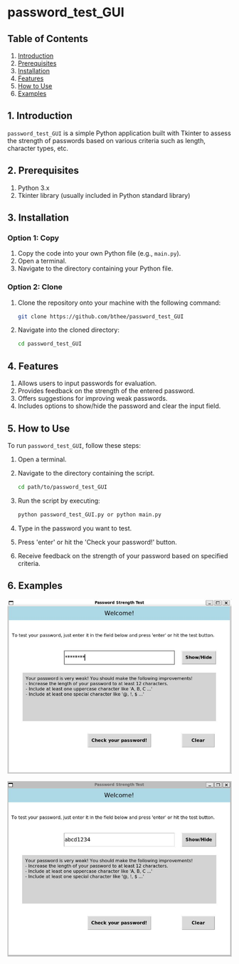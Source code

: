 # password_test_GUI

## Table of Contents

1. [Introduction](#introduction)
2. [Prerequisites](#prerequisites)
3. [Installation](#installation)
4. [Features](#features)
5. [How to Use](#how-to-use)
5. [Examples](#examples)

## 1. Introduction <a name="introduction"></a>

`password_test_GUI` is a simple Python application built with Tkinter to assess the strength of passwords based on various criteria such as length, character types, etc.

## 2. Prerequisites <a name="prerequisites"></a>

1. Python 3.x
2. Tkinter library (usually included in Python standard library)

## 3. Installation <a name="installation"></a>

### Option 1: Copy

1. Copy the code into your own Python file (e.g., `main.py`).
2. Open a terminal.
3. Navigate to the directory containing your Python file.

### Option 2: Clone

1. Clone the repository onto your machine with the following command:

    ```bash
    git clone https://github.com/bthee/password_test_GUI
    ```

2. Navigate into the cloned directory:

    ```bash
    cd password_test_GUI
    ```

## 4. Features <a name="features"></a>

1. Allows users to input passwords for evaluation.
2. Provides feedback on the strength of the entered password.
3. Offers suggestions for improving weak passwords.
4. Includes options to show/hide the password and clear the input field.

## 5. How to Use <a name="how-to-use"></a>

To run `password_test_GUI`, follow these steps:

1. Open a terminal.
2. Navigate to the directory containing the script.

    ```bash
    cd path/to/password_test_GUI
    ```

3. Run the script by executing:

    ```bash
    python password_test_GUI.py or python main.py
    ```

4. Type in the password you want to test.
5. Press 'enter' or hit the 'Check your password!' button.
6. Receive feedback on the strength of your password based on specified criteria.

## 6. Examples <a name="examples"></a>

![Example Image](example1.jpg)

![Example Image](example2.jpg)